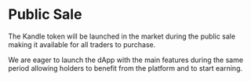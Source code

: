 # Public Sale

The Kandle token will be launched in the market during the public sale making it available for all traders to purchase.

We are eager to launch the dApp with the main features during the same period allowing holders to benefit from the
platform and to start earning.